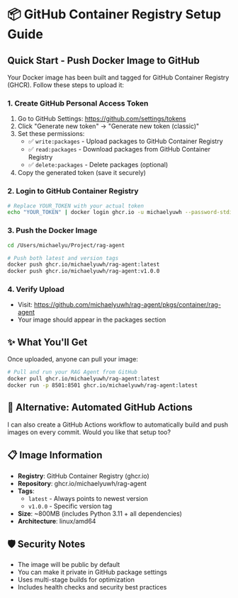 # 📦 GitHub Container Registry Setup Guide

## Quick Start - Push Docker Image to GitHub

Your Docker image has been built and tagged for GitHub Container Registry (GHCR). Follow these steps to upload it:

### 1. Create GitHub Personal Access Token

1. Go to GitHub Settings: https://github.com/settings/tokens
2. Click "Generate new token" → "Generate new token (classic)"
3. Set these permissions:
   - ✅ `write:packages` - Upload packages to GitHub Container Registry
   - ✅ `read:packages` - Download packages from GitHub Container Registry
   - ✅ `delete:packages` - Delete packages (optional)
4. Copy the generated token (save it securely)

### 2. Login to GitHub Container Registry

```bash
# Replace YOUR_TOKEN with your actual token
echo "YOUR_TOKEN" | docker login ghcr.io -u michaelyuwh --password-stdin
```

### 3. Push the Docker Image

```bash
cd /Users/michaelyu/Project/rag-agent

# Push both latest and version tags
docker push ghcr.io/michaelyuwh/rag-agent:latest
docker push ghcr.io/michaelyuwh/rag-agent:v1.0.0
```

### 4. Verify Upload

- Visit: https://github.com/michaelyuwh/rag-agent/pkgs/container/rag-agent
- Your image should appear in the packages section

## ✨ What You'll Get

Once uploaded, anyone can pull your image:

```bash
# Pull and run your RAG Agent from GitHub
docker pull ghcr.io/michaelyuwh/rag-agent:latest
docker run -p 8501:8501 ghcr.io/michaelyuwh/rag-agent:latest
```

## 🔧 Alternative: Automated GitHub Actions

I can also create a GitHub Actions workflow to automatically build and push images on every commit. Would you like that setup too?

## 📋 Image Information

- **Registry**: GitHub Container Registry (ghcr.io)
- **Repository**: ghcr.io/michaelyuwh/rag-agent
- **Tags**: 
  - `latest` - Always points to newest version
  - `v1.0.0` - Specific version tag
- **Size**: ~800MB (includes Python 3.11 + all dependencies)
- **Architecture**: linux/amd64

## 🛡️ Security Notes

- The image will be public by default
- You can make it private in GitHub package settings
- Uses multi-stage builds for optimization
- Includes health checks and security best practices
